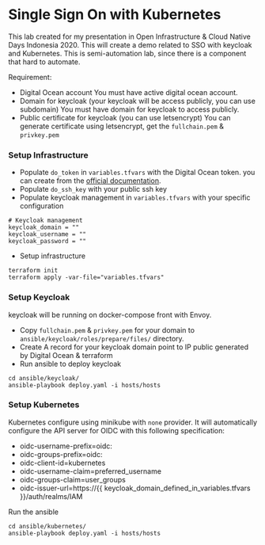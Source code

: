 # Single Sign On with Kubernetes
This lab created for my presentation in Open Infrastructure & Cloud Native Days Indonesia 2020. This will create a demo related to SSO with keycloak and Kubernetes. This is semi-automation lab, since there is a component that hard to automate.

Requirement:
- Digital Ocean account
You must have active digital ocean account.
- Domain for keycloak (your keycloak will be access publicly, you can use subdomain)
You must have domain for keycloak to access publicly.
- Public certificate for keycloak (you can use letsencrypt)
You can generate certificate using letsencrypt, get the `fullchain.pem` & `privkey.pem`

### Setup Infrastructure
- Populate `do_token` in `variables.tfvars` with the Digital Ocean token. you can create from the [official documentation](https://www.digitalocean.com/docs/apis-clis/api/create-personal-access-token/).
- Populate `do_ssh_key` with your public ssh key
- Populate keycloak management in `variables.tfvars` with your specific configuration
```
# Keycloak management
keycloak_domain = ""
keycloak_username = ""
keycloak_password = ""
```
- Setup infrastructure
```
terraform init
terraform apply -var-file="variables.tfvars"
```

### Setup Keycloak
keycloak will be running on docker-compose front with Envoy.
- Copy `fullchain.pem` & `privkey.pem` for your domain to `ansible/keycloak/roles/prepare/files/` directory.
- Create A record for your keycloak domain point to IP public generated by Digital Ocean & terraform
- Run ansible to deploy keycloak
```
cd ansible/keycloak/
ansible-playbook deploy.yaml -i hosts/hosts
```

### Setup Kubernetes
Kubernetes configure using minikube with `none` provider. It will automatically configure the API server for OIDC with this following specification:
- oidc-username-prefix=oidc:
- oidc-groups-prefix=oidc:
- oidc-client-id=kubernetes
- oidc-username-claim=preferred_username
- oidc-groups-claim=user_groups
- oidc-issuer-url=https://{{ keycloak_domain_defined_in_variables.tfvars }}/auth/realms/IAM

Run the ansible
```
cd ansible/kubernetes/
ansible-playbook deploy.yaml -i hosts/hosts
```

